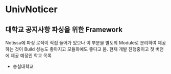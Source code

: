 # UnivNoticer   

## 대학교 공지사항 파싱을 위한 Framework   
Notissu에 파싱 로직이 직접 들어가 있으나 이 부분을 별도의 Module로 분리하여 제공하는 것이 Build 성능도 좋아지고 모듈화에도 좋다고 봄.
현재 개발 진행중이고 첫 버전에 제공 예정인 학교 목록

- 숭실대학교

